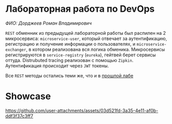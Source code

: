 # Лабораторная работа по DevOps
*ФИО: Дорджеев Роман Владимирович*

`REST` обменник из предыдущей лабораторной работы был распилен на 2 микросервиса:
`microservice-user`, который отвечает за аутентификацию, регистрацию и получение информации
о пользователях, и `microservice-exchanger`, в котором реализована вся логика обменика.
Микросервисы регистрируются в `service-registry` (`eureka`), гейтвей берет сервисы оттуда.
Distrubuted tracing реализован с помощью `Zipkin`. Аутентификация происходит через
`JWT` токены.

Все `REST` методы остались теми же, что и в [прошлой лабе](https://github.com/te9c/KFD-homework/tree/main/Lab4)

# Showcase


https://github.com/user-attachments/assets/03d521fd-3a35-4e11-af0b-ddf3f37c3ff7

